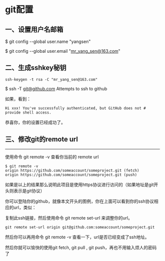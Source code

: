 # git配置

## 一、设置用户名邮箱

$ git config --global user.name "yangsen"

$ git config --global user.email "[mr_yang_sen@163.com](mailto:349514537@qq.com)"

## 二、生成sshkey秘钥

```
ssh-keygen -t rsa -C "mr_yang_sen@163.com"
```

$ ssh -T [git@github.com](mailto:git@github.com)	Attempts to ssh to github

如果，看到：

```
Hi xxx! You've successfully authenticated, but GitHub does not # provide shell access.
```

恭喜你，你的设置已经成功了。

## 三、修改git的remote url

------

使用命令 git remote -v 查看你当前的 remote url

```
$ git remote -v
origin https://github.com/someaccount/someproject.git (fetch)
origin https://github.com/someaccount/someproject.git (push)
```

如果是以上的结果那么说明此项目是使用https协议进行访问的（如果地址是git开头则表示是git协议）

你可以登陆你的github，就像本文开头的图例，你在上面可以看到你的ssh协议相应的url，类似：

复制此ssh链接，然后使用命令 git remote set-url 来调整你的url。

```
git remote set-url origin git@github.com:someaccount/someproject.git
```

然后你可以再用命令 git remote -v 查看一下，url是否已经变成了ssh地址。

然后你就可以愉快的使用git fetch, git pull , git push，再也不用输入烦人的密码了